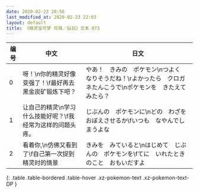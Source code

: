 ```yaml
---
date: 2020-02-23 20:56
last_modified_at: 2020-02-23 22:03
layout: default
title: 《精灵宝可梦 珍珠／钻石》文本 073
---
```

| 编号 | 中文 | 日文 |
| ---- | ---- | ---- |
| 0 | 呀！\n你的精灵好像变强了！\f最好再去黑金炭矿锻炼下吧？ | やあ！　きみの　ポケモン\nつよく　なりそうだね！\rよかったら　クロガネたんこうで\nポケモンを　きたえてみたら？ |
| 1 | 让自己的精灵\n学习什么技能好呢？\f我经常为这样的问题头疼。 | じぶんの　ポケモンに\nどの　わざを　おぼえさせるか\fいつも　なやんでしまうよな |
| 2 | 看着你,\n仿佛又看到了\f自己第一次捉到精灵时的情景 | きみを　みていると\nはじめて　じぶんの　ポケモンを\fてに　いれたときのこと　おもいだすよ |
{: .table .table-bordered .table-hover .xz-pokemon-text .xz-pokemon-text-DP }